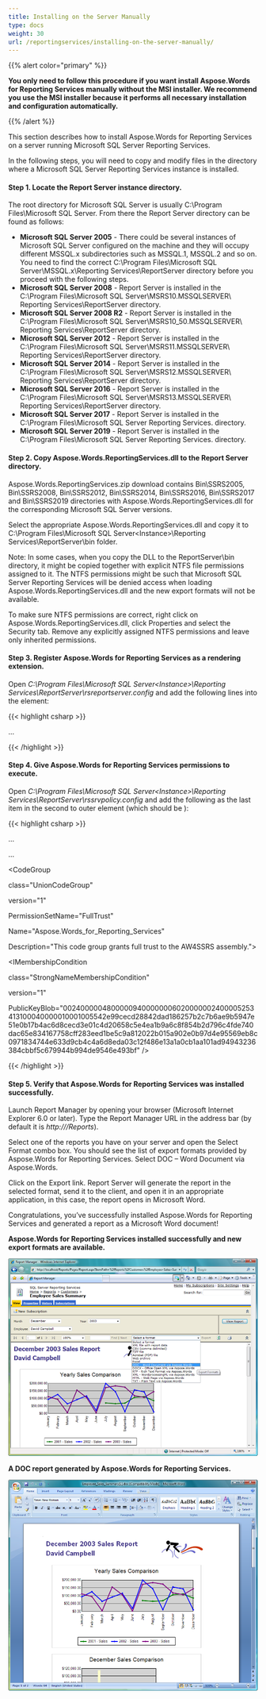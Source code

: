 ```yaml
---
title: Installing on the Server Manually
type: docs
weight: 30
url: /reportingservices/installing-on-the-server-manually/
---
```


{{% alert color="primary" %}} 

**You only need to follow this procedure if you want install Aspose.Words for Reporting Services manually without the MSI installer. We recommend you use the MSI installer because it performs all necessary installation and configuration automatically.**

{{% /alert %}} 

This section describes how to install Aspose.Words for Reporting Services on a server running Microsoft SQL Server Reporting Services. 

In the following steps, you will need to copy and modify files in the directory where a Microsoft SQL Server Reporting Services instance is installed.
#### **Step 1. Locate the Report Server instance directory.**
The root directory for Microsoft SQL Server is usually C:\Program Files\Microsoft SQL Server. From there the Report Server directory can be found as follows:

- **Microsoft SQL Server 2005** - There could be several instances of Microsoft SQL Server configured on the machine and they will occupy different MSSQL.x subdirectories such as MSSQL.1, MSSQL.2 and so on. You need to find the correct C:\Program Files\Microsoft SQL Server\MSSQL.x\Reporting Services\ReportServer directory before you proceed with the following steps.
- **Microsoft SQL Server 2008** - Report Server is installed in the C:\Program Files\Microsoft SQL Server\MSRS10.MSSQLSERVER\ Reporting Services\ReportServer directory.
- **Microsoft SQL Server 2008 R2** - Report Server is installed in the C:\Program Files\Microsoft SQL Server\MSRS10_50.MSSQLSERVER\ Reporting Services\ReportServer directory.
- **Microsoft SQL Server 2012** - Report Server is installed in the C:\Program Files\Microsoft SQL Server\MSRS11.MSSQLSERVER\ Reporting Services\ReportServer directory.
- **Microsoft SQL Server 2014** - Report Server is installed in the C:\Program Files\Microsoft SQL Server\MSRS12.MSSQLSERVER\ Reporting Services\ReportServer directory.
- **Microsoft SQL Server 2016** - Report Server is installed in the C:\Program Files\Microsoft SQL Server\MSRS13.MSSQLSERVER\ Reporting Services\ReportServer directory.
- **Microsoft SQL Server 2017** - Report Server is installed in the C:\Program Files\Microsoft SQL Server Reporting Services. directory.
- **Microsoft SQL Server 2019** - Report Server is installed in the C:\Program Files\Microsoft SQL Server Reporting Services. directory.
#### **Step 2. Copy Aspose.Words.ReportingServices.dll to the Report Server directory.**
Aspose.Words.ReportingServices.zip download contains Bin\SSRS2005, Bin\SSRS2008, Bin\SSRS2012, Bin\SSRS2014, Bin\SSRS2016, Bin\SSRS2017 and Bin\SSRS2019 directories with Aspose.Words.ReportingServices.dll for the corresponding Microsoft SQL Server versions.

Select the appropriate Aspose.Words.ReportingServices.dll and copy it to C:\Program Files\Microsoft SQL Server\<Instance>\Reporting Services\ReportServer\bin folder.

Note: In some cases, when you copy the DLL to the ReportServer\bin directory, it might be copied together with explicit NTFS file permissions assigned to it. The NTFS permissions might be such that Microsoft SQL Server Reporting Services will be denied access when loading Aspose.Words.ReportingServices.dll and the new export formats will not be available.

To make sure NTFS permissions are correct, right click on Aspose.Words.ReportingServices.dll, click Properties and select the Security tab. Remove any explicitly assigned NTFS permissions and leave only inherited permissions.
#### **Step 3. Register Aspose.Words for Reporting Services as a rendering extension.**
Open *C:\Program Files\Microsoft SQL Server\<Instance>\Reporting Services\ReportServer\rsreportserver.config* and add the following lines into the *<Render>* element: 

{{< highlight csharp >}}

 <Render>

...

<!--Start here.-->

<Extension Name="AWDOC" Type="Aspose.Words.ReportingServices.DocRenderer,Aspose.Words.ReportingServices"/>

<Extension Name="AWRTF" Type="Aspose.Words.ReportingServices.RtfRenderer,Aspose.Words.ReportingServices"/>

<Extension Name="AWWML" Type="Aspose.Words.ReportingServices.WordMLRenderer,Aspose.Words.ReportingServices"/>

<Extension Name="AWDOCX" Type="Aspose.Words.ReportingServices.DocxRenderer,Aspose.Words.ReportingServices"/>

<Extension Name="AWHTML" Type="Aspose.Words.ReportingServices.HtmlRenderer,Aspose.Words.ReportingServices"/>

<Extension Name="AWMHTML" Type="Aspose.Words.ReportingServices.MhtmlRenderer,Aspose.Words.ReportingServices"/>

<Extension Name="AWTXT" Type="Aspose.Words.ReportingServices.TxtRenderer,Aspose.Words.ReportingServices"/>

<Extension Name="AWXPS" Type="Aspose.Words.ReportingServices.XpsRenderer,Aspose.Words.ReportingServices"/>

<Extension Name="AWEPUB" Type="Aspose.Words.ReportingServices.EpubRenderer,Aspose.Words.ReportingServices"/>

<!--End here.-->

</Render>



{{< /highlight >}}
#### **Step 4. Give Aspose.Words for Reporting Services permissions to execute.**
Open *C:\Program Files\Microsoft SQL Server\<Instance>\Reporting Services\ReportServer\rssrvpolicy.config* and add the following as the last item in the second to outer *<CodeGroup>* element (which should be *<CodeGroup class="FirstMatchCodeGroup" version="1" PermissionSetName="Execution" Description="This code group grants MyComputer code Execution permission. ">*):

{{< highlight csharp >}}

 <CodeGroup>

...

<CodeGroup>

...

<!--Start here.-->

<CodeGroup

class="UnionCodeGroup"

version="1"

PermissionSetName="FullTrust"

Name="Aspose.Words_for_Reporting_Services"

Description="This code group grants full trust to the AW4SSRS assembly.">

<IMembershipCondition

class="StrongNameMembershipCondition"

version="1"

PublicKeyBlob="00240000048000009400000006020000002400005253413100040000010001005542e99cecd28842dad186257b2c7b6ae9b5947e51e0b17b4ac6d8cecd3e01c4d20658c5e4ea1b9a6c8f854b2d796c4fde740dac65e834167758cff283eed1be5c9a812022b015a902e0b97d4e95569eb8c0971834744e633d9cb4c4a6d8eda03c12f486e13a1a0cb1aa101ad94943236384cbbf5c679944b994de9546e493bf" />

</CodeGroup>

<!--End here.-->

</CodeGroup>

</CodeGroup>



{{< /highlight >}}
#### **Step 5. Verify that Aspose.Words for Reporting Services was installed successfully.**
Launch Report Manager by opening your browser (Microsoft Internet Explorer 6.0 or later). Type the Report Manager URL in the address bar (by default it is *http://<ComputerName>/Reports*).

Select one of the reports you have on your server and open the Select Format combo box. You should see the list of export formats provided by Aspose.Words for Reporting Services. Select DOC – Word Document via Aspose.Words. 

Click on the Export link. Report Server will generate the report in the selected format, send it to the client, and open it in an appropriate application, in this case, the report opens in Microsoft Word. 

Congratulations, you’ve successfully installed Aspose.Words for Reporting Services and generated a report as a Microsoft Word document!

**Aspose.Words for Reporting Services installed successfully and new export formats are available.** 

![todo:image_alt_text](installing-on-the-server-manually_1.png)



**A DOC report generated by Aspose.Words for Reporting Services.** 

![todo:image_alt_text](installing-on-the-server-manually_2.png)
